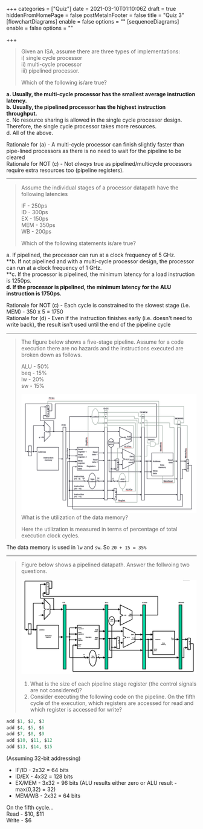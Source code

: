 +++
categories = ["Quiz"]
date = 2021-03-10T01:10:06Z
draft = true
hiddenFromHomePage = false
postMetaInFooter = false
title = "Quiz 3"
[flowchartDiagrams]
enable = false
options = ""
[sequenceDiagrams]
enable = false
options = ""

+++
> Given an ISA, assume there are three types of implementations:  
> i) single cycle processor  
> ii) multi-cycle processor  
> iii) pipelined processor.
>
> Which of the following is/are true?

**a. Usually, the multi-cycle processor has the smallest average instruction latency.**  
**b. Usually, the pipelined processor has the highest instruction throughput.**  
c. No resource sharing is allowed in the single cycle processor design. Therefore, the single cycle processor takes more resources.  
d. All of the above.

Rationale for (a) - A multi-cycle processor can finish slightly faster than pipe-lined processors as there is no need to wait for the pipeline to be cleared  
Rationale for NOT (c) - Not _always_ true as pipelined/multicycle processors require extra resources too (pipeline registers).

***

> Assume the individual stages of a processor datapath have the following latencies
>
> IF - 250ps  
> ID - 300ps  
> EX - 150ps  
> MEM - 350ps  
> WB - 200ps
>
> Which of the following statements is/are true?

a. If pipelined, the processor can run at a clock frequency of 5 GHz.  
\**b. If not pipelined and with a multi-cycle processor design, the processor can run at a clock frequency of 1 GHz.  
\**c. If the processor is pipelined, the minimum latency for a load instruction is 1250ps.  
**d. If the processor is pipelined, the minimum latency for the ALU instruction is 1750ps.**

Rationale for NOT (c) - Each cycle is constrained to the slowest stage (i.e. MEM) - 350 x 5 = 1750  
Rationale for (d) - Even if the instruction finishes early (i.e. doesn't need to write back), the result isn't used until the end of the pipeline cycle

***

> The figure below shows a five-stage pipeline. Assume for a code execution there are no hazards and the instructions executed are broken down as follows.
>
> ALU - 50%  
> beq - 15%  
> lw - 20%  
> sw - 15%
>
> ![](/uploads/snipaste_2021-03-10_12-33-51.png)  
> What is the utilization of the data memory?
>
> Here the utilization is measured in terms of percentage of total execution clock cycles.

The data memory is used in `lw` and `sw`. So `20 + 15 = 35%`

***

> Figure below shows a pipelined datapath. Answer the follwoing two questions.
>
> ![](/uploads/snipaste_2021-03-10_12-33-57.png)
>
> 1. What is the size of each pipeline stage register (the control signals are not considered)?
> 2. Consider executing the following code on the pipeline. On the fifth cycle of the execution, which registers are accessed for read and which register is accessed for write?

```vhdl
add $1, $2, $3
add $4, $5, $6
add $7, $8, $9
add $10, $11, $12
add $13, $14, $15
```

(Assuming 32-bit addressing)  

* IF/ID - 2x32 = 64 bits
* ID/EX - 4x32 = 128 bits
* EX/MEM - 3x32 = 96 bits (ALU results either zero or ALU result - max(0,32) = 32)
* MEM/WB - 2x32 = 64 bits


On the fifth cycle...  
Read - $10, $11  
Write - $6